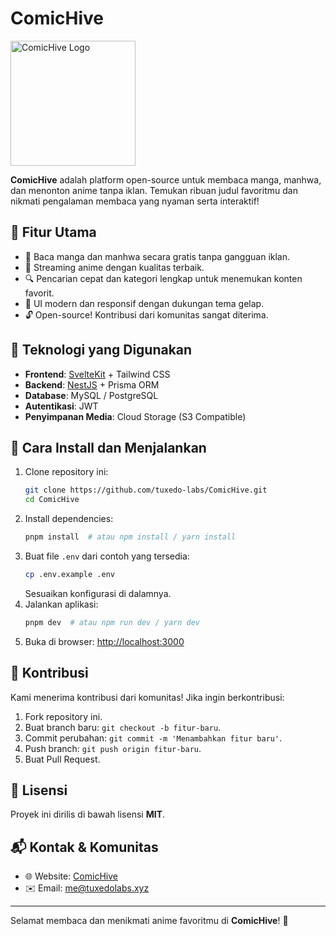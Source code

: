 # ComicHive
<p>
  <img src="https://github.com/user-attachments/assets/daa69afc-268f-468f-926f-9920dbb0c55a" alt="ComicHive Logo" width="200"/>
</p>

**ComicHive** adalah platform open-source untuk membaca manga, manhwa, dan menonton anime tanpa iklan. Temukan ribuan judul favoritmu dan nikmati pengalaman membaca yang nyaman serta interaktif!

## 🚀 Fitur Utama
- 📖 Baca manga dan manhwa secara gratis tanpa gangguan iklan.
- 🎥 Streaming anime dengan kualitas terbaik.
- 🔍 Pencarian cepat dan kategori lengkap untuk menemukan konten favorit.
- 🎨 UI modern dan responsif dengan dukungan tema gelap.
- 🔓 Open-source! Kontribusi dari komunitas sangat diterima.

## 📂 Teknologi yang Digunakan
- **Frontend**: [SvelteKit](https://kit.svelte.dev/) + Tailwind CSS
- **Backend**: [NestJS](https://nestjs.com/) + Prisma ORM
- **Database**: MySQL / PostgreSQL
- **Autentikasi**: JWT
- **Penyimpanan Media**: Cloud Storage (S3 Compatible)

## 📜 Cara Install dan Menjalankan
1. Clone repository ini:
   ```sh
   git clone https://github.com/tuxedo-labs/ComicHive.git
   cd ComicHive
   ```
2. Install dependencies:
   ```sh
   pnpm install  # atau npm install / yarn install
   ```
3. Buat file `.env` dari contoh yang tersedia:
   ```sh
   cp .env.example .env
   ```
   Sesuaikan konfigurasi di dalamnya.
4. Jalankan aplikasi:
   ```sh
   pnpm dev  # atau npm run dev / yarn dev
   ```
5. Buka di browser: [http://localhost:3000](http://localhost:3000)

## 🤝 Kontribusi
Kami menerima kontribusi dari komunitas! Jika ingin berkontribusi:
1. Fork repository ini.
2. Buat branch baru: `git checkout -b fitur-baru`.
3. Commit perubahan: `git commit -m 'Menambahkan fitur baru'`.
4. Push branch: `git push origin fitur-baru`.
5. Buat Pull Request.

## 📄 Lisensi
Proyek ini dirilis di bawah lisensi **MIT**.

## 📬 Kontak & Komunitas
- 🌐 Website: [ComicHive](https://comic-hive.tuxedolabs.xyz)
- ✉️ Email: me@tuxedolabs.xyz
---
Selamat membaca dan menikmati anime favoritmu di **ComicHive**! 🎉
